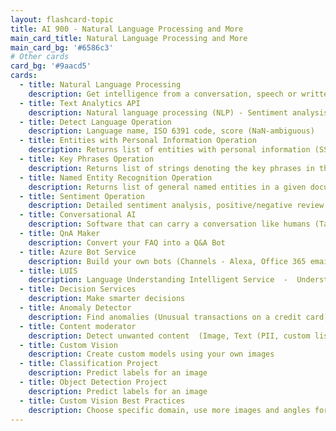 ```yaml
---
layout: flashcard-topic
title: AI 900 - Natural Language Processing and More
main_card_title: Natural Language Processing and More
main_card_bg: '#6586c3'
# Other cards
card_bg: '#9aacd5'
cards:
  - title: Natural Language Processing
    description: Get intelligence from a conversation, speech or written text in human languages
  - title: Text Analytics API
    description: Natural language processing (NLP) - Sentiment analysis, key phrase extraction & language detection
  - title: Detect Language Operation
    description: Language name, ISO 6391 code, score (NaN-ambiguous)
  - title: Entities with Personal Information Operation
    description: Returns list of entities with personal information (SSN, Bank Account, etc) in the document
  - title: Key Phrases Operation
    description: Returns list of strings denoting the key phrases in the document
  - title: Named Entity Recognition Operation
    description: Returns list of general named entities in a given document (Person, Location, Organization, Quantity, DateTime, URL, Phone Number, IP Address, etc.)
  - title: Sentiment Operation
    description: Detailed sentiment analysis, positive/negative review with scores ranging from 0 to 1.0
  - title: Conversational AI
    description: Software that can carry a conversation like humans (Talk with humans like a human)
  - title: QnA Maker
    description: Convert your FAQ into a Q&A Bot
  - title: Azure Bot Service
    description: Build your own bots (Channels - Alexa, Office 365 email, Facebook, Microsoft Teams)
  - title: LUIS
    description: Language Understanding Intelligent Service  -  Understands spoken (and text) commands
  - title: Decision Services
    description: Make smarter decisions
  - title: Anomaly Detector
    description: Find anomalies (Unusual transactions on a credit card)
  - title: Content moderator
    description: Detect unwanted content  (Image, Text (PII, custom list) & Video moderation)
  - title: Custom Vision
    description: Create custom models using your own images
  - title: Classification Project
    description: Predict labels for an image
  - title: Object Detection Project
    description: Predict labels for an image
  - title: Custom Vision Best Practices
    description: Choose specific domain, use more images and angles for better results
---
```


